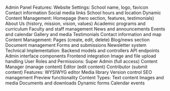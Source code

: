 Admin Panel Features:
Website Settings:
School name, logo, favicon
Contact information
Social media links
School hours and location
Dynamic Content Management:
Homepage (hero section, features, testimonials)
About Us (history, mission, vision, values)
Academic programs and curriculum
Faculty and staff management
News and announcements
Events and calendar
Gallery and media
Testimonials
Contact information and map
Content Management:
Pages (create, edit, delete)
Blog/news section
Document management
Forms and submissions
Newsletter system
Technical Implementation:
Backend models and controllers
API endpoints
Admin interface components
Frontend integration
Image and file upload handling
User Roles and Permissions:
Super Admin (full access)
Content Manager (manage content)
Editor (edit content)
Contributor (submit content)
Features:
WYSIWYG editor
Media library
Version control
SEO management
Preview functionality
Content Types:
Text content
Images and media
Documents and downloads
Dynamic forms
Calendar events